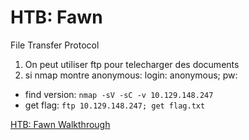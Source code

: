 # HTB: Fawn

File Transfer Protocol

1. On peut utiliser ftp pour telecharger des documents
2. si nmap montre anonymous: login: anonymous; pw: <Enter>

- find version: ```nmap -sV -sC -v 10.129.148.247```
- get flag: ```ftp 10.129.148.247; get flag.txt```

[HTB: Fawn Walkthrough](https://www.youtube.com/watch?v=kSvvGV-_7n8)

